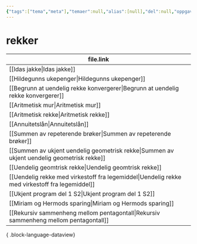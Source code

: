 ```yaml
---
{"tags":["tema","meta"],"temaer":null,"alias":[null],"del":null,"oppgave":null,"fag":null,"eksamen":null,"dg-publish":true,"title":"rekker","date":"2023-06-01","modified":"2023-06-01","permalink":"/temaer/rekker/","dgPassFrontmatter":true}
---
```



# rekker
| file.link                                                                                         |
| ------------------------------------------------------------------------------------------------- |
| [[Idas jakke\|Idas jakke]]                                                                     |
| [[Hildegunns ukepenger\|Hildegunns ukepenger]]                                                 |
| [[Begrunn at uendelig rekke konvergerer\|Begrunn at uendelig rekke konvergerer]]               |
| [[Aritmetisk mur\|Aritmetisk mur]]                                                             |
| [[Aritmetisk rekke\|Aritmetisk rekke]]                                                         |
| [[Annuitetslån\|Annuitetslån]]                                                                 |
| [[Summen av repeterende brøker\|Summen av repeterende brøker]]                                 |
| [[Summen av ukjent uendelig geometrisk rekke\|Summen av ukjent uendelig geometrisk rekke]]     |
| [[Uendelig geomtrisk rekke\|Uendelig geomtrisk rekke]]                                         |
| [[Uendelig rekke med virkestoff fra legemiddel\|Uendelig rekke med virkestoff fra legemiddel]] |
| [[Ukjent program del 1 S2\|Ukjent program del 1 S2]]                                           |
| [[Miriam og Hermods sparing\|Miriam og Hermods sparing]]                                       |
| [[Rekursiv sammenheng mellom pentagontall\|Rekursiv sammenheng mellom pentagontall]]           |

{ .block-language-dataview}
